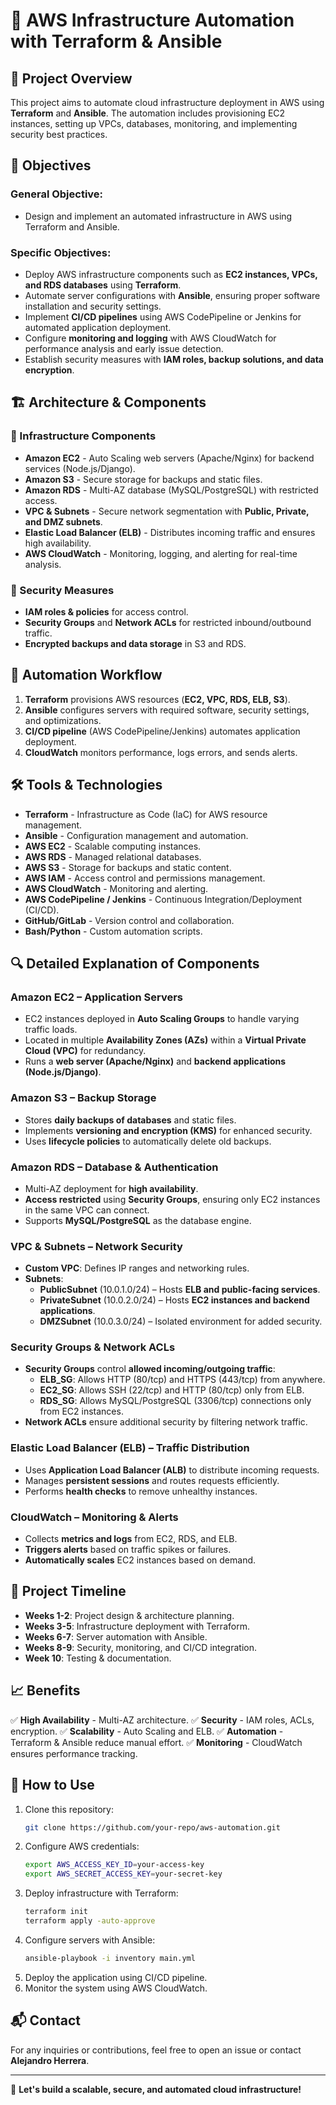 # 🚀 AWS Infrastructure Automation with Terraform & Ansible

## 📌 Project Overview
This project aims to automate cloud infrastructure deployment in AWS using **Terraform** and **Ansible**. The automation includes provisioning EC2 instances, setting up VPCs, databases, monitoring, and implementing security best practices. 

## 🎯 Objectives
### General Objective:
- Design and implement an automated infrastructure in AWS using Terraform and Ansible.

### Specific Objectives:
- Deploy AWS infrastructure components such as **EC2 instances, VPCs, and RDS databases** using **Terraform**.
- Automate server configurations with **Ansible**, ensuring proper software installation and security settings.
- Implement **CI/CD pipelines** using AWS CodePipeline or Jenkins for automated application deployment.
- Configure **monitoring and logging** with AWS CloudWatch for performance analysis and early issue detection.
- Establish security measures with **IAM roles, backup solutions, and data encryption**.

## 🏗️ Architecture & Components
### 🔹 Infrastructure Components
- **Amazon EC2** - Auto Scaling web servers (Apache/Nginx) for backend services (Node.js/Django).
- **Amazon S3** - Secure storage for backups and static files.
- **Amazon RDS** - Multi-AZ database (MySQL/PostgreSQL) with restricted access.
- **VPC & Subnets** - Secure network segmentation with **Public, Private, and DMZ subnets**.
- **Elastic Load Balancer (ELB)** - Distributes incoming traffic and ensures high availability.
- **AWS CloudWatch** - Monitoring, logging, and alerting for real-time analysis.

### 🔹 Security Measures
- **IAM roles & policies** for access control.
- **Security Groups** and **Network ACLs** for restricted inbound/outbound traffic.
- **Encrypted backups and data storage** in S3 and RDS.

## 🔄 Automation Workflow
1. **Terraform** provisions AWS resources (**EC2, VPC, RDS, ELB, S3**).
2. **Ansible** configures servers with required software, security settings, and optimizations.
3. **CI/CD pipeline** (AWS CodePipeline/Jenkins) automates application deployment.
4. **CloudWatch** monitors performance, logs errors, and sends alerts.

## 🛠️ Tools & Technologies
- **Terraform** - Infrastructure as Code (IaC) for AWS resource management.
- **Ansible** - Configuration management and automation.
- **AWS EC2** - Scalable computing instances.
- **AWS RDS** - Managed relational databases.
- **AWS S3** - Storage for backups and static content.
- **AWS IAM** - Access control and permissions management.
- **AWS CloudWatch** - Monitoring and alerting.
- **AWS CodePipeline / Jenkins** - Continuous Integration/Deployment (CI/CD).
- **GitHub/GitLab** - Version control and collaboration.
- **Bash/Python** - Custom automation scripts.

## 🔍 Detailed Explanation of Components
### **Amazon EC2 – Application Servers**
- EC2 instances deployed in **Auto Scaling Groups** to handle varying traffic loads.
- Located in multiple **Availability Zones (AZs)** within a **Virtual Private Cloud (VPC)** for redundancy.
- Runs a **web server (Apache/Nginx)** and **backend applications (Node.js/Django)**.

### **Amazon S3 – Backup Storage**
- Stores **daily backups of databases** and static files.
- Implements **versioning and encryption (KMS)** for enhanced security.
- Uses **lifecycle policies** to automatically delete old backups.

### **Amazon RDS – Database & Authentication**
- Multi-AZ deployment for **high availability**.
- **Access restricted** using **Security Groups**, ensuring only EC2 instances in the same VPC can connect.
- Supports **MySQL/PostgreSQL** as the database engine.

### **VPC & Subnets – Network Security**
- **Custom VPC**: Defines IP ranges and networking rules.
- **Subnets**:
  - **PublicSubnet** (10.0.1.0/24) – Hosts **ELB and public-facing services**.
  - **PrivateSubnet** (10.0.2.0/24) – Hosts **EC2 instances and backend applications**.
  - **DMZSubnet** (10.0.3.0/24) – Isolated environment for added security.

### **Security Groups & Network ACLs**
- **Security Groups** control **allowed incoming/outgoing traffic**:
  - **ELB_SG**: Allows HTTP (80/tcp) and HTTPS (443/tcp) from anywhere.
  - **EC2_SG**: Allows SSH (22/tcp) and HTTP (80/tcp) only from ELB.
  - **RDS_SG**: Allows MySQL/PostgreSQL (3306/tcp) connections only from EC2 instances.
- **Network ACLs** ensure additional security by filtering network traffic.

### **Elastic Load Balancer (ELB) – Traffic Distribution**
- Uses **Application Load Balancer (ALB)** to distribute incoming requests.
- Manages **persistent sessions** and routes requests efficiently.
- Performs **health checks** to remove unhealthy instances.

### **CloudWatch – Monitoring & Alerts**
- Collects **metrics and logs** from EC2, RDS, and ELB.
- **Triggers alerts** based on traffic spikes or failures.
- **Automatically scales** EC2 instances based on demand.

## 📅 Project Timeline
- **Weeks 1-2**: Project design & architecture planning.
- **Weeks 3-5**: Infrastructure deployment with Terraform.
- **Weeks 6-7**: Server automation with Ansible.
- **Weeks 8-9**: Security, monitoring, and CI/CD integration.
- **Week 10**: Testing & documentation.

## 📈 Benefits
✅ **High Availability** - Multi-AZ architecture.
✅ **Security** - IAM roles, ACLs, encryption.
✅ **Scalability** - Auto Scaling and ELB.
✅ **Automation** - Terraform & Ansible reduce manual effort.
✅ **Monitoring** - CloudWatch ensures performance tracking.

## 📝 How to Use
1. Clone this repository:
   ```sh
   git clone https://github.com/your-repo/aws-automation.git
   ```
2. Configure AWS credentials:
   ```sh
   export AWS_ACCESS_KEY_ID=your-access-key
   export AWS_SECRET_ACCESS_KEY=your-secret-key
   ```
3. Deploy infrastructure with Terraform:
   ```sh
   terraform init
   terraform apply -auto-approve
   ```
4. Configure servers with Ansible:
   ```sh
   ansible-playbook -i inventory main.yml
   ```
5. Deploy the application using CI/CD pipeline.
6. Monitor the system using AWS CloudWatch.

## 📬 Contact
For any inquiries or contributions, feel free to open an issue or contact **Alejandro Herrera**.

---
🚀 **Let's build a scalable, secure, and automated cloud infrastructure!**